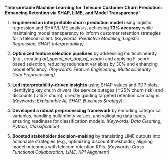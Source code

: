 **"Interpretable Machine Learning for Telecom Customer Churn Prediction: Enhancing Retention via SHAP, LIME, and Model Transparency"**

1. **Engineered an interpretable churn prediction model** using logistic regression and SHAP/LIME analysis, achieving **73% accuracy** while maintaining model transparency to inform customer retention strategies for a telecom client. *(Keywords: Predictive Modeling, Logistic Regression, SHAP, Interpretability)*  

2. **Optimized feature selection pipelines** by addressing multicollinearity (e.g., creating *ad_spend_per_day_of_usage*) and applying F-score-based selection, reducing redundant variables by 30% and enhancing model efficiency. *(Keywords: Feature Engineering, Multicollinearity, Data Preprocessing)*  

3. **Led interpretability-driven insights** using SHAP values and PDP plots, identifying key churn drivers like service outages (↑25% churn risk) and discounts (↓15% churn), directly guiding targeted retention campaigns. *(Keywords: Explainable AI, SHAP, Business Strategy)*  

4. **Developed a robust preprocessing framework** by encoding categorical variables, handling null/infinity values, and validating data types, ensuring readiness for classification models. *(Keywords: Data Cleaning, Python, Classification)*  

5. **Boosted stakeholder decision-making** by translating LIME outputs into actionable strategies (e.g., optimizing discount thresholds), aligning model outcomes with telecom retention KPIs. *(Keywords: Cross-Functional Collaboration, LIME, KPI Alignment)*  
